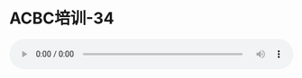 # ACBC培训-34

<audio style="width: 100%;" preload="false" controls controlslist="nodownload"><source src="//cdn.simai.ml/audio/mp3/old/12126.mp3" type="audio/mpeg">Your browser does not support the audio element.</audio>


